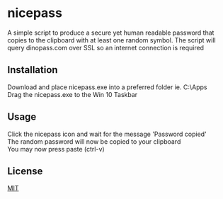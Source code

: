 # nicepass

A simple script to produce a secure yet human readable password that copies
to the clipboard with at least one random symbol. The script will query 
dinopass.com over SSL so an internet connection is required

## Installation

Download and place nicepass.exe into a preferred folder ie. C:\Apps \
Drag the nicepass.exe to the Win 10 Taskbar

## Usage

Click the nicepass icon and wait for the message 'Password copied' \
The random password will now be copied to your clipboard \
You may now press paste (ctrl-v)

## License
[MIT](https://choosealicense.com/licenses/mit/)
